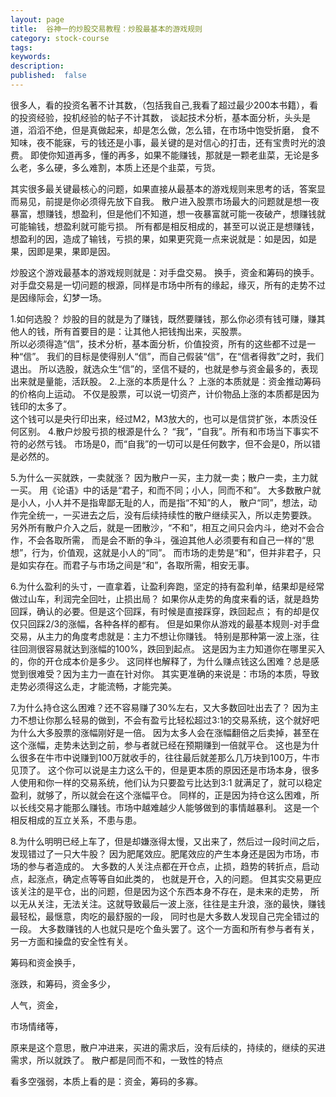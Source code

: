 ```yaml
---
layout: page
title:  谷神一的炒股交易教程：炒股最基本的游戏规则
category: stock-course
tags:
keywords:
description:
published:  false
---
```


很多人，看的投资名著不计其数，（包括我自己,我看了超过最少200本书籍），看的投资经验，投机经验的帖子不计其数，
谈起技术分析，基本面分析，头头是道，滔滔不绝，但是真做起来，却是怎么做，怎么错，在市场中饱受折磨，
食不知味，夜不能寐，亏的钱还是小事，最关键的是对信心的打击，还有宝贵时光的浪费。
即使你知道再多，懂的再多，如果不能赚钱，那就是一颗老韭菜，无论是多么老，多么硬，多么难割，本质上还是个韭菜，亏货。

其实很多最关键最核心的问题，如果直接从最基本的游戏规则来思考的话，答案显而易见，前提是你必须得先放下自我。
散户进入股票市场最大的问题就是想一夜暴富，想赚钱，想盈利，但是他们不知道，想一夜暴富就可能一夜破产，想赚钱就可能输钱，想盈利就可能亏损。
所有都是相反相成的，甚至可以说正是想赚钱，想盈利的因，造成了输钱，亏损的果，如果更究竟一点来说就是：如是因，如是果，因即是果，果即是因。

炒股这个游戏最基本的游戏规则就是：对手盘交易。 换手，资金和筹码的换手。  
对手盘交易是一切问题的根源，同样是市场中所有的缘起，缘灭，所有的走势不过是因缘际会，幻梦一场。  

1.如何选股？
炒股的目的就是为了赚钱，既然要赚钱，那么你必须有钱可赚，赚其他人的钱，所有首要目的是：让其他人把钱掏出来，买股票。  
所以必须得造“信”，技术分析，基本面分析，价值投资，所有的这些都不过是一种“信”。
我们的目标是使得别人“信”，而自己假装“信”，在“信者得救”之时，我们退出。
所以选股，就选众生“信”的，坚信不疑的，也就是参与资金最多的，表现出来就是量能，活跃股。
2.上涨的本质是什么？
上涨的本质就是：资金推动筹码的价格向上运动。
不仅是股票，可以说一切资产，计价物品上涨的本质都是因为钱印的太多了。  
这个钱可以是央行印出来，经过M2，M3放大的，也可以是信贷扩张，本质没任何区别。
4.散户炒股亏损的根源是什么？
“我”，“自我”。所有和市场当下事实不符的必然亏钱。
市场是0，而“自我”的一切可以是任何数字，但不会是0，所以错是必然的。

5.为什么一买就跌，一卖就涨？
因为散户一买，主力就一卖；散户一卖，主力就一买。
用《论语》中的话是“君子，和而不同；小人，同而不和”。
大多数散户就是小人，小人并不是指卑鄙无耻的人，而是指“不知”的人，
散户“同”，想法，动作完全统一，一买进去之后，没有后续持续性的散户继续买入，所以走势要跌。
另外所有散户介入之后，就是一团散沙，“不和”，相互之间只会内斗，绝对不会合作，不会各取所需，
而是会不断的争斗，强迫其他人必须要有和自己一样的“思想”，行为，价值观，这就是小人的“同”。
而市场的走势是“和”，但并非君子，只是如实存在。而君子与市场之间是“和”，各取所需，相安无事。

6.为什么盈利的头寸，一直拿着，让盈利奔跑，坚定的持有盈利单，结果却是经常做过山车，利润完全回吐，止损出局？
如果你从走势的角度来看的话，就是趋势回踩，确认的必要。但是这个回踩，有时候是直接踩穿，跌回起点；
有的却是仅仅只回踩2/3的涨幅，各种各样的都有。
但是如果你从游戏的最基本规则-对手盘交易，从主力的角度考虑就是：主力不想让你赚钱。
特别是那种第一波上涨，往往回测很容易就达到涨幅的100%，跌回到起点。
这是因为主力知道你在哪里买入的，你的开仓成本价是多少。
这同样也解释了，为什么赚点钱这么困难？总是感觉到很难受？因为主力一直在针对你。
其实更准确的来说是：市场的本质，导致走势必须得这么走，才能流畅，才能完美。

7.为什么持仓这么困难？还不容易赚了30%左右，又大多数回吐出去了？
因为主力不想让你那么轻易的做到，不会有盈亏比轻松超过3:1的交易系统，这个就好吧为什么大多股票的涨幅刚好是一倍。
因为太多人会在涨幅翻倍之后卖掉，甚至在这个涨幅，走势未达到之前，参与者就已经在预期赚到一倍就平仓。
这也是为什么很多在牛市中说赚到100万就收手的，往往最后就差那么几万块到100万，牛市见顶了。
这个你可以说是主力这么干的，但是更本质的原因还是市场本身，很多人使用和你一样的交易系统，他们认为只要盈亏比达到3:1
就满足了，就可以稳定盈利，就够了，所以就会在这个涨幅平仓。
同样的，正是因为持仓这么困难，所以长线交易才能那么赚钱。市场中越难越少人能够做到的事情越暴利。
这是一个相反相成的互立关系，不患与患。

8.为什么明明已经上车了，但是却嫌涨得太慢，又出来了，然后过一段时间之后，发现错过了一只大牛股？
因为肥尾效应。肥尾效应的产生本身还是因为市场，市场的参与者造成的。
大多数的人关注点都在开仓点，止损，趋势的转折点，启动点，起涨点，确定点等等自如此类的，
也就是开仓，入的问题。
但其实交易更应该关注的是平仓，出的问题，但是因为这个东西本身不存在，是未来的走势，
所以无从关注，无法关注。这就导致最后一波上涨，往往是主升浪，涨的最快，赚钱最轻松，最惬意，肉吃的最舒服的一段，
同时也是大多数人发现自己完全错过的一段。
大多数赚钱的人也就只是吃个鱼头罢了。这个一方面和所有参与者有关，另一方面和操盘的安全性有关。





筹码和资金换手，

涨跌，和筹码，资金多少，

人气，资金，

市场情绪等，

原来是这个意思，散户冲进来，买进的需求后，没有后续的，持续的，继续的买进需求，所以就跌了。
散户都是同而不和，一致性的特点

看多空强弱，本质上看的是：资金，筹码的多寡。














